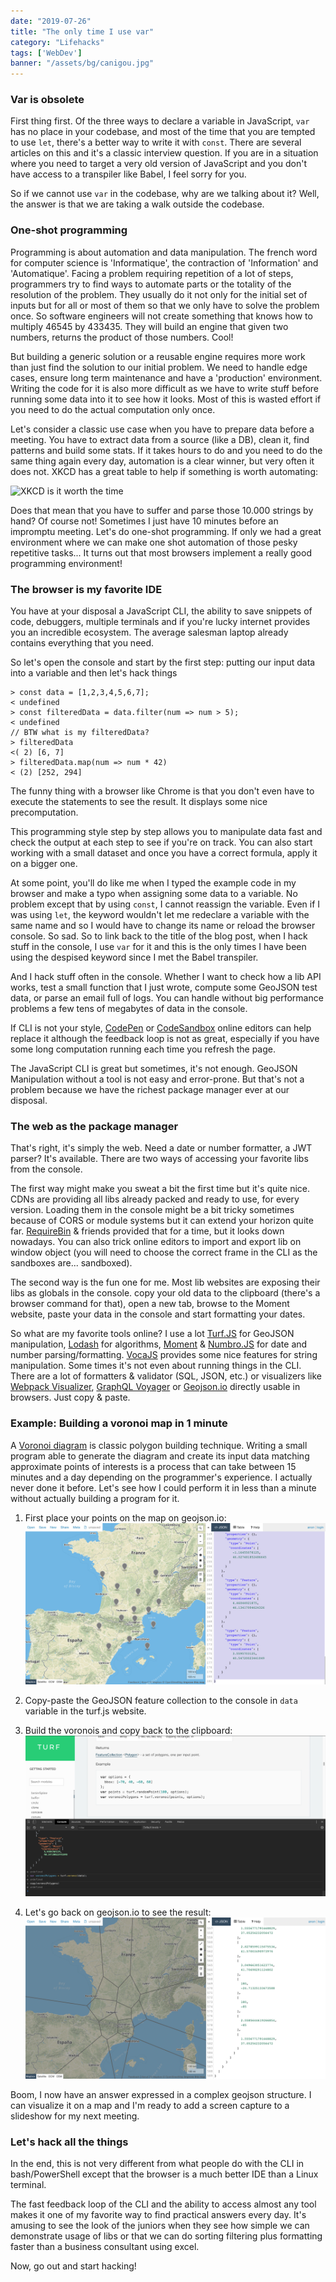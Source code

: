 ```yaml
---
date: "2019-07-26"
title: "The only time I use var"
category: "Lifehacks"
tags: ['WebDev']
banner: "/assets/bg/canigou.jpg"
---
```


### Var is obsolete

First thing first. Of the three ways to declare a variable in JavaScript, `var` has no place in your codebase, and most of the time that you are tempted to use `let`, there's a better way to write it with `const`. There are several articles on this and it's a classic interview question. If you are in a situation where you need to target a very old version of JavaScript and you don't have access to a transpiler like Babel, I feel sorry for you.

So if we cannot use `var` in the codebase, why are we talking about it? Well, the answer is that we are taking a walk outside the codebase.

### One-shot programming

Programming is about automation and data manipulation. The french word for computer science is 'Informatique', the contraction of 'Information' and 'Automatique'. Facing a problem requiring repetition of a lot of steps, programmers try to find ways to automate parts or the totality of the resolution of the problem. They usually do it not only for the initial set of inputs but for all or most of them so that we only have to solve the problem once. So software engineers will not create something that knows how to multiply 46545 by 433435. They will build an engine that given two numbers, returns the product of those numbers. Cool!

But building a generic solution or a reusable engine requires more work than just find the solution to our initial problem. We need to handle edge cases, ensure long term maintenance and have a 'production' environment. Writing the code for it is also more difficult as we have to write stuff before running some data into it to see how it looks. Most of this is wasted effort if you need to do the actual computation only once.

Let's consider a classic use case when you have to prepare data before a meeting. You have to extract data from a source (like a DB), clean it, find patterns and build some stats.  If it takes hours to do and you need to do the same thing again every day, automation is a clear winner, but very often it does not. XKCD has a great table to help if something is worth automating:

![XKCD is it worth the time](https://imgs.xkcd.com/comics/is_it_worth_the_time.png)

Does that mean that you have to suffer and parse those 10.000 strings by hand? Of course not! Sometimes I just have 10 minutes before an impromptu meeting. Let's do one-shot programming. If only we had a great environment where we can make one shot automation of those pesky repetitive tasks... It turns out that most browsers implement a really good programming environment!

### The browser is my favorite IDE

You have at your disposal a JavaScript CLI, the ability to save snippets of code, debuggers, multiple terminals and if you're lucky internet provides you an incredible ecosystem. The average salesman laptop already contains everything that you need.

So let's open the console and start by the first step: putting our input data into a variable and then let's hack things

```
> const data = [1,2,3,4,5,6,7];
< undefined
> const filteredData = data.filter(num => num > 5);
< undefined
// BTW what is my filteredData?
> filteredData
<( 2) [6, 7]
> filteredData.map(num => num * 42)
< (2) [252, 294]
```

The funny thing with a browser like Chrome is that you don't even have to execute the statements to see the result. It displays some nice precomputation.

This programming style step by step allows you to manipulate data fast and check the output at each step to see if you're on track. You can also start working with a small dataset and once you have a correct formula, apply it on a bigger one.

At some point, you'll do like me when I typed the example code in my browser and make a typo when assigning some data to a variable. No problem except that by using `const`, I cannot reassign the variable. Even if I was using `let`, the keyword wouldn't let me redeclare a variable with the same name and so I would have to change its name or reload the browser console. So sad. So to link back to the title of the blog post, when I hack stuff in the console, I use `var` for it   and this is the only times I have been using the despised keyword since I met the Babel transpiler.

And I hack stuff often in the console. Whether I want to check how a lib API works, test a small function that I just wrote, compute some GeoJSON test data, or parse an email full of logs. You can handle without big performance problems a few tens of megabytes of data in the console.

If CLI is not your style, [CodePen](https://codepen.io) or [CodeSandbox](https://codesandbox.io) online editors can help replace it although the feedback loop is not as great, especially if you have some long computation running each time you refresh the page.

The JavaScript CLI is great but sometimes, it's not enough. GeoJSON Manipulation without a tool is not easy and error-prone. But that's not a problem because we have the richest package manager ever at our disposal.

### The web as the package manager

That's right, it's simply the web. Need a date or number formatter, a JWT parser? It's available. There are two ways of accessing your favorite libs from the console.

The first way might make you sweat a bit the first time but it's quite nice. CDNs are providing all libs already packed and ready to use, for every version. Loading them in the console might be a bit tricky sometimes because of CORS or module systems but it can extend your horizon quite far. [RequireBin](http://requirebin.com/) & friends provided that for a time, but it looks down nowadays. You can also trick online editors to import and export lib on window object (you will need to choose the correct frame in the CLI as the sandboxes are... sandboxed).

The second way is the fun one for me. Most lib websites are exposing their libs as globals in the console. copy your old data to the clipboard (there's a browser command for that), open a new tab, browse to the Moment website, paste your data in the console and start formatting your dates.

So what are my favorite tools online? I use a lot [Turf.JS](https://turfjs.org/) for GeoJSON manipulation, [Lodash](https://lodash.com/) for algorithms, [Moment](https://momentjs.com) & [Numbro.JS](https://numbrojs.com/) for date and number parsing/formatting. [VocaJS](https://vocajs.com) provides some nice features for string manipulation. Some times it's not even about running things in the CLI. There are a lot of formatters & validator (SQL, JSON, etc.) or visualizers like [Webpack Visualizer](https://chrisbateman.github.io/webpack-visualizer/), [GraphQL Voyager](https://apis.guru/graphql-voyager/) or [Geojson.io](http://geojson.io/) directly usable in browsers. Just copy & paste.

### Example: Building a voronoi map in 1 minute

A [Voronoi diagram](https://en.wikipedia.org/wiki/Voronoi_diagram) is classic polygon building technique.
Writing a small program able to generate the diagram and create its input data matching approximate points of interests is a process that can take between 15 minutes and a day depending on the programmer's experience. I actually never done it before. Let's see how I could perform it in less than a minute without actually building a program for it.

1. First place your points on the map on geojson.io:
![first access to geojson.io](geojsonio.png)

2. Copy-paste the GeoJSON feature collection to the console in `data` variable in the turf.js website.
3. Build the voronois and copy back to the clipboard:
![building voronoi in turfjs webpage](turfjs.png)

4. Let's go back on geojson.io to see the result:
![see result](geojsonio2.png)

Boom, I now have an answer expressed in a complex geojson structure. I can visualize it on a map and I'm ready to add a screen capture to a slideshow for my next meeting.

### Let's hack all the things

In the end, this is not very different from what people do with the CLI in bash/PowerShell except that the browser is a much better IDE than a Linux terminal.

The fast feedback loop of the CLI and the ability to access almost any tool makes it one of my favorite way to find practical answers every day. It's amusing to see the look of the juniors when they see how simple we can demonstrate usage of libs or that we can do sorting filtering plus formatting faster than a business consultant using excel.

Now, go out and start hacking!
